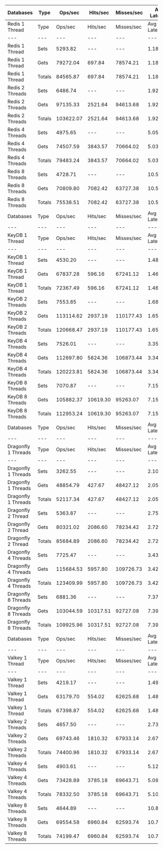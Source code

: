 | Databases | Type | Ops/sec | Hits/sec | Misses/sec | Avg Latency | p50 Latency | p99 Latency | p99.9 Latency | KB/sec |
| --- | --- | --- | --- | --- | --- | --- | --- | --- | --- |
| Redis 1 Thread | Type | Ops/sec | Hits/sec | Misses/sec | Avg Latency | p50 Latency | p99 Latency | p99.9 Latency | KB/sec |
| --- | --- | --- | --- | --- | --- | --- | --- | --- | --- |
Redis 1 Thread | Sets | 5293.82 | --- | --- | 1.18439 | 1.19900 | 2.23900 | 4.79900 | 2894.23 |
Redis 1 Thread | Gets | 79272.04 | 697.84 | 78574.21 | 1.18227 | 1.19900 | 2.22300 | 4.67100 | 3435.23 |
Redis 1 Thread | Totals | 84565.87 | 697.84 | 78574.21 | 1.18240 | 1.19900 | 2.22300 | 4.67100 | 6329.46 |
Redis 2 Threads | Sets | 6486.74 | --- | --- | 1.92803 | 1.91100 | 2.65500 | 8.51100 | 3546.43 |
Redis 2 Threads | Gets | 97135.33 | 2521.64 | 94613.68 | 1.92944 | 1.91100 | 2.60700 | 9.72700 | 5047.51 |
Redis 2 Threads | Totals | 103622.07 | 2521.64 | 94613.68 | 1.92935 | 1.91100 | 2.62300 | 9.66300 | 8593.94 |
Redis 4 Threads | Sets | 4975.65 | --- | --- | 5.05185 | 4.99100 | 8.95900 | 17.15100 | 2720.29 |
Redis 4 Threads | Gets | 74507.59 | 3843.57 | 70664.02 | 5.03216 | 4.99100 | 8.76700 | 16.76700 | 4831.97 |
Redis 4 Threads | Totals | 79483.24 | 3843.57 | 70664.02 | 5.03339 | 4.99100 | 8.76700 | 16.89500 | 7552.26 |
Redis 8 Threads | Sets | 4728.71 | --- | --- | 10.55389 | 10.36700 | 21.37500 | 44.79900 | 2585.28 |
Redis 8 Threads | Gets | 70809.80 | 7082.42 | 63727.38 | 10.54834 | 10.36700 | 22.14300 | 45.05500 | 6317.01 |
Redis 8 Threads | Totals | 75538.51 | 7082.42 | 63727.38 | 10.54869 | 10.36700 | 22.14300 | 45.05500 | 8902.29 |
| Databases | Type | Ops/sec | Hits/sec | Misses/sec | Avg Latency | p50 Latency | p99 Latency | p99.9 Latency | KB/sec |
| --- | --- | --- | --- | --- | --- | --- | --- | --- | --- |
| KeyDB 1 Thread | Type | Ops/sec | Hits/sec | Misses/sec | Avg Latency | p50 Latency | p99 Latency | p99.9 Latency | KB/sec |
| --- | --- | --- | --- | --- | --- | --- | --- | --- | --- |
KeyDB 1 Thread | Sets | 4530.20 | --- | --- | 1.48116 | 1.47900 | 2.39900 | 4.99100 | 2476.75 |
KeyDB 1 Thread | Gets | 67837.28 | 596.16 | 67241.12 | 1.46675 | 1.46300 | 2.27100 | 5.75900 | 2939.20 |
KeyDB 1 Thread | Totals | 72367.49 | 596.16 | 67241.12 | 1.46765 | 1.46300 | 2.27100 | 5.72700 | 5415.94 |
KeyDB 2 Threads | Sets | 7553.85 | --- | --- | 1.68358 | 1.52700 | 4.54300 | 11.00700 | 4129.84 |
KeyDB 2 Threads | Gets | 113114.62 | 2937.19 | 110177.43 | 1.65522 | 1.52700 | 4.22300 | 10.68700 | 5878.22 |
KeyDB 2 Threads | Totals | 120668.47 | 2937.19 | 110177.43 | 1.65700 | 1.52700 | 4.25500 | 10.75100 | 10008.06 |
KeyDB 4 Threads | Sets | 7526.01 | --- | --- | 3.35629 | 3.23100 | 7.71100 | 17.02300 | 4114.63 |
KeyDB 4 Threads | Gets | 112697.80 | 5824.36 | 106873.44 | 3.34130 | 3.21500 | 7.61500 | 16.38300 | 7314.06 |
KeyDB 4 Threads | Totals | 120223.81 | 5824.36 | 106873.44 | 3.34224 | 3.21500 | 7.61500 | 16.51100 | 11428.69 |
KeyDB 8 Threads | Sets | 7070.87 | --- | --- | 7.15705 | 6.78300 | 18.43100 | 50.43100 | 3865.79 |
KeyDB 8 Threads | Gets | 105882.37 | 10619.30 | 95263.07 | 7.15247 | 6.78300 | 18.55900 | 49.91900 | 9460.40 |
KeyDB 8 Threads | Totals | 112953.24 | 10619.30 | 95263.07 | 7.15275 | 6.78300 | 18.55900 | 49.91900 | 13326.20 |
| Databases | Type | Ops/sec | Hits/sec | Misses/sec | Avg Latency | p50 Latency | p99 Latency | p99.9 Latency | KB/sec |
| --- | --- | --- | --- | --- | --- | --- | --- | --- | --- |
| Dragonfly 1 Threads | Type | Ops/sec | Hits/sec | Misses/sec | Avg Latency | p50 Latency | p99 Latency | p99.9 Latency | KB/sec |
| --- | --- | --- | --- | --- | --- | --- | --- | --- | --- |
Dragonfly 1 Threads | Sets | 3262.55 | --- | --- | 2.10180 | 1.80700 | 4.60700 | 20.99100 | 1783.69 |
Dragonfly 1 Threads | Gets | 48854.79 | 427.67 | 48427.12 | 2.05109 | 1.79900 | 4.51100 | 8.25500 | 2115.90 |
Dragonfly 1 Threads | Totals | 52117.34 | 427.67 | 48427.12 | 2.05427 | 1.79900 | 4.51100 | 8.51100 | 3899.59 |
Dragonfly 2 Thread | Sets | 5363.87 | --- | --- | 2.75208 | 2.68700 | 7.83900 | 15.03900 | 2932.54 |
Dragonfly 2 Thread | Gets | 80321.02 | 2086.60 | 78234.42 | 2.72817 | 2.67100 | 7.48700 | 13.75900 | 4174.51 |
Dragonfly 2 Thread | Totals | 85684.89 | 2086.60 | 78234.42 | 2.72967 | 2.67100 | 7.48700 | 13.88700 | 7107.05 |
Dragonfly 4 Threads | Sets | 7725.47 | --- | --- | 3.43229 | 3.55100 | 8.57500 | 17.91900 | 4223.67 |
Dragonfly 4 Threads | Gets | 115684.53 | 5957.80 | 109726.73 | 3.42155 | 3.55100 | 8.38300 | 18.04700 | 7497.38 |
Dragonfly 4 Threads | Totals | 123409.99 | 5957.80 | 109726.73 | 3.42222 | 3.55100 | 8.38300 | 18.04700 | 11721.05 |
Dragonfly 8 Threads | Sets | 6881.36 | --- | --- | 7.37987 | 7.00700 | 23.55100 | 60.15900 | 3762.18 |
Dragonfly 8 Threads | Gets | 103044.59 | 10317.51 | 92727.08 | 7.39318 | 7.00700 | 23.93500 | 60.15900 | 9198.22 |
Dragonfly 8 Threads | Totals | 109925.96 | 10317.51 | 92727.08 | 7.39234 | 7.00700 | 23.80700 | 60.15900 | 12960.40 |
| Databases | Type | Ops/sec | Hits/sec | Misses/sec | Avg Latency | p50 Latency | p99 Latency | p99.9 Latency | KB/sec |
| --- | --- | --- | --- | --- | --- | --- | --- | --- | --- |
| Valkey 1 Thread | Type | Ops/sec | Hits/sec | Misses/sec | Avg Latency | p50 Latency | p99 Latency | p99.9 Latency | KB/sec |
| --- | --- | --- | --- | --- | --- | --- | --- | --- | --- |
Valkey 1 Thread | Sets | 4219.17 | --- | --- | 1.49153 | 1.44700 | 2.30300 | 5.34300 | 2306.70 |
Valkey 1 Thread | Gets | 63179.70 | 554.02 | 62625.68 | 1.48284 | 1.44700 | 2.25500 | 6.75100 | 2736.79 |
Valkey 1 Thread | Totals | 67398.87 | 554.02 | 62625.68 | 1.48339 | 1.44700 | 2.25500 | 6.71900 | 5043.48 |
Valkey 2 Threads | Sets | 4657.50 | --- | --- | 2.73501 | 2.51100 | 6.55900 | 20.60700 | 2546.35 |
Valkey 2 Threads | Gets | 69743.46 | 1810.32 | 67933.14 | 2.67424 | 2.51100 | 6.20700 | 11.90300 | 3624.02 |
Valkey 2 Threads | Totals | 74400.96 | 1810.32 | 67933.14 | 2.67804 | 2.51100 | 6.27100 | 12.35100 | 6170.36 |
Valkey 4 Threads | Sets | 4903.61 | --- | --- | 5.12927 | 5.11900 | 6.55900 | 19.45500 | 2680.91 |
Valkey 4 Threads | Gets | 73428.89 | 3785.18 | 69643.71 | 5.09828 | 5.08700 | 6.59100 | 18.04700 | 4760.63 |
Valkey 4 Threads | Totals | 78332.50 | 3785.18 | 69643.71 | 5.10022 | 5.08700 | 6.59100 | 18.17500 | 7441.54 |
Valkey 8 Threads | Sets | 4644.89 | --- | --- | 10.86584 | 10.49500 | 28.28700 | 50.43100 | 2539.45 |
Valkey 8 Threads | Gets | 69554.58 | 6960.84 | 62593.74 | 10.77022 | 10.36700 | 26.23900 | 49.40700 | 6207.02 |
Valkey 8 Threads | Totals | 74199.47 | 6960.84 | 62593.74 | 10.77621 | 10.43100 | 26.49500 | 49.40700 | 8746.48 |
